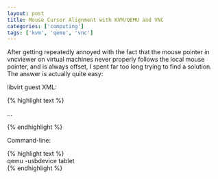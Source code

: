 ```yaml
---
layout: post
title: Mouse Cursor Alignment with KVM/QEMU and VNC
categories: ['computing']
tags: ['kvm', 'qemu', 'vnc']
---
```


After getting repeatedly annoyed with the fact that the mouse pointer in vncviewer on virtual machines never properly follows the local mouse pointer, and is always offset, I spent far too long trying to find a solution. The answer is actually quite easy:  
  
libvirt guest XML:  
  
{% highlight text %}  
  
  
...  
  
{% endhighlight %}  
  
Command-line:  
  
{% highlight text %}  
qemu -usbdevice tablet  
{% endhighlight %}  

